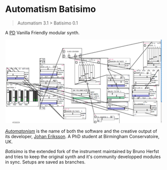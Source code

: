 # Automatism Batisimo

> Automatism 3.1 > Batisimo 0.1

A [PD](https://puredata.info/) Vanilla Friendly modular synth.  

![preview](img/screenshot_2017.png)

[_Automatonism_](https://www.automatonism.com/) is the name of both the software and the creative output of its developer, [Johan Eriksson](https://www.automatonism.com/bio/). A PhD student at Birmingham Conservatoire, UK.

_Batisimo_ is the extended fork of the instrument maintained by Bruno Herfst and tries to keep the original synth and it's community developped modules in sync. Setups are saved as branches.
